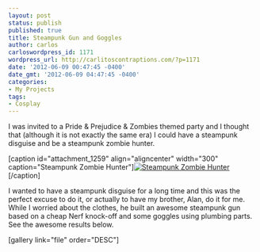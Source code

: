```yaml
---
layout: post
status: publish
published: true
title: Steampunk Gun and Goggles
author: carlos
carloswordpress_id: 1171
wordpress_url: http://carlitoscontraptions.com/?p=1171
date: '2012-06-09 00:47:45 -0400'
date_gmt: '2012-06-09 04:47:45 -0400'
categories:
- My Projects
tags:
- Cosplay
---
```

I was invited to a Pride & Prejudice & Zombies themed party and I thought that (although it is not exactly the same era) I could have a steampunk disguise and be a steampunk zombie hunter.

\[caption id="attachment_1259" align="aligncenter" width="300" caption="Steampunk Zombie Hunter"\][![Steampunk Zombie Hunter](http://carlitoscontraptions.com/wp-content/uploads/2012/06/IMG_20120527_032921_Carl_Gritty_Trashy-300x300.jpg "Steampunk Zombie Hunter")](http://carlitoscontraptions.com/wp-content/uploads/2012/06/IMG_20120527_032921_Carl_Gritty_Trashy.jpg)\[/caption\]

I wanted to have a steampunk disguise for a long time and this was the perfect excuse to do it, or actually to have my brother, Alan, do it for me. While I worried about the clothes, he built an awesome steampunk gun based on a cheap Nerf knock-off and some goggles using plumbing parts. See the awesome results below.

\[gallery link="file" order="DESC"\]

